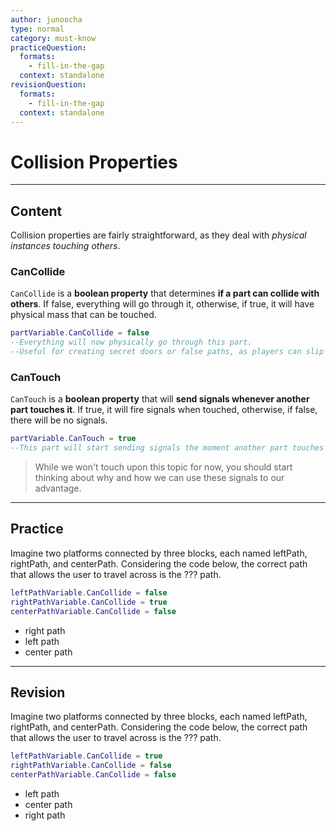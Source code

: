 ```yaml
---
author: junoocha
type: normal
category: must-know
practiceQuestion:
  formats:
    - fill-in-the-gap
  context: standalone
revisionQuestion:
  formats:
    - fill-in-the-gap
  context: standalone
---
```


# Collision Properties

---

## Content

Collision properties are fairly straightforward, as they deal with *physical instances touching others*. 

### CanCollide

`CanCollide` is a **boolean property** that determines **if a part can collide with others**. If false, everything will go through it, otherwise, if true, it will have physical mass that can be touched. 

```lua
partVariable.CanCollide = false
--Everything will now physically go through this part.
--Useful for creating secret doors or false paths, as players can slip right past them
```

### CanTouch

`CanTouch` is a **boolean property** that will **send signals whenever another part touches it**. If true, it will fire signals when touched, otherwise, if false, there will be no signals.

```lua
partVariable.CanTouch = true
--This part will start sending signals the moment another part touches it
```

> While we won't touch upon this topic for now, you should start thinking about why and how we can use these signals to our advantage.

---

## Practice
Imagine two platforms connected by three blocks, each named leftPath, rightPath, and centerPath. Considering the code below, the correct path that allows the user to travel across is the ??? path.

```lua
leftPathVariable.CanCollide = false
rightPathVariable.CanCollide = true
centerPathVariable.CanCollide = false
```
- right path
- left path
- center path

---

## Revision
Imagine two platforms connected by three blocks, each named leftPath, rightPath, and centerPath. Considering the code below, the correct path that allows the user to travel across is the ??? path.

```lua
leftPathVariable.CanCollide = true
rightPathVariable.CanCollide = false
centerPathVariable.CanCollide = false
```
- left path
- center path
- right path